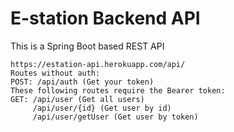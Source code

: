 # E-station Backend API
This is a Spring Boot based REST API

```
https://estation-api.herokuapp.com/api/
Routes without auth:
POST: /api/auth (Get your token)
These following routes require the Bearer token:
GET: /api/user (Get all users)
     /api/user/{id} (Get user by id)
     /api/user/getUser (Get user by token)
```

